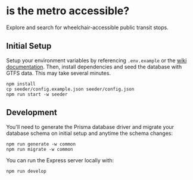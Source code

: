 # is the metro accessible?

Explore and search for wheelchair-accessible public transit stops.

## Initial Setup
Setup your environment variables by referencing `.env.example` or the [wiki documentation](https://github.com/ivyrze/transit-a11y/wiki/Setting-up-environment-variables). Then, install dependencies and seed the database with GTFS data. This may take several minutes.

```
npm install
cp seeder/config.example.json seeder/config.json
npm run start -w seeder
```

## Development

You'll need to generate the Prisma database driver and migrate your database schema on initial setup and anytime the schema changes:

```
npm run generate -w common
npm run migrate -w common
```

You can run the Express server locally with:

```
npm run develop
```
